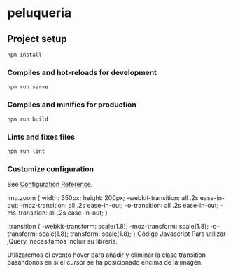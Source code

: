 # peluqueria

## Project setup
```
npm install
```

### Compiles and hot-reloads for development
```
npm run serve
```

### Compiles and minifies for production
```
npm run build
```

### Lints and fixes files
```
npm run lint
```

### Customize configuration
See [Configuration Reference](https://cli.vuejs.org/config/).

img.zoom {
    width: 350px;
    height: 200px;
    -webkit-transition: all .2s ease-in-out;
    -moz-transition: all .2s ease-in-out;
    -o-transition: all .2s ease-in-out;
    -ms-transition: all .2s ease-in-out;
}
 
.transition {
    -webkit-transform: scale(1.8); 
    -moz-transform: scale(1.8);
    -o-transform: scale(1.8);
    transform: scale(1.8);
}
Código Javascript
Para utilizar jQuery, necesitamos incluir su librería.

<script src="https://ajax.googleapis.com/ajax/libs/jquery/2.2.4/jquery.min.js"></script>
Utilizaremos el evento hover para añadir y eliminar la clase transition basándonos en si el cursor se ha posicionado encima de la imagen.

<script>
$(document).ready(function(){
    $('.zoom').hover(function() {
        $(this).addClass('transition');
    }, function() {
        $(this).removeClass('transition');
    });
});
</script>
